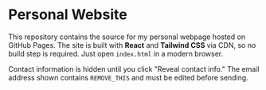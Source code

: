 # Personal Website

This repository contains the source for my personal webpage hosted on GitHub Pages.
The site is built with **React** and **Tailwind CSS** via CDN, so no build step
is required. Just open `index.html` in a modern browser.

Contact information is hidden until you click "Reveal contact info." The email
address shown contains `REMOVE_THIS` and must be edited before sending.
